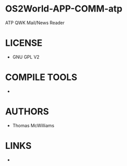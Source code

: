 OS2World-APP-COMM-atp
=====================

ATP QWK Mail/News Reader


LICENSE
===============
* GNU GPL V2

COMPILE TOOLS
===============
* 

AUTHORS
===============
* Thomas McWilliams

LINKS
===============
* 
